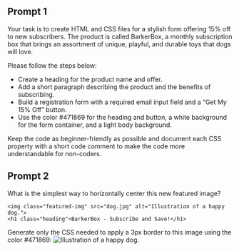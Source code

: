 ## Prompt 1

Your task is to create HTML and CSS files for a stylish form offering 15% off to new subscribers. The product is called BarkerBox, a monthly subscription box that brings an assortment of unique, playful, and durable toys that dogs will love.

Please follow the steps below:

- Create a heading for the product name and offer.
- Add a short paragraph describing the product and the benefits of subscribing.
- Build a registration form with a required email input field and a “Get My 15% Off” button.
- ​​Use the color #471869 for the heading and button, a white background for the form container, and a light body background.

Keep the code as beginner-friendly as possible and document each CSS property with a short code comment to make the code more understandable for non-coders.

## Prompt 2

What is the simplest way to horizontally center this new featured image?

    <img class="featured-img" src="dog.jpg" alt="Illustration of a happy dog.">
    <h1 class="heading">BarkerBox - Subscribe and Save!</h1>

<!-- Challenge: Provide this prompt to ChatGPT and update the CSS -->

Generate only the CSS needed to apply a 3px border to this image using the color #471869:
<img class="featured-img" src="dog.jpg" alt="Illustration of a happy dog.">
